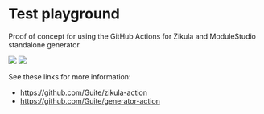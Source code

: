 # Test playground
Proof of concept for using the GitHub Actions for Zikula and ModuleStudio standalone generator.

[![](https://github.com/Guite/test-actions/workflows/Generate%20module/badge.svg)](actions?query=workflow%3A"Generate+module")
[![](https://github.com/Guite/test-actions/workflows/Test%20module/badge.svg)](actions?query=workflow%3A"Test+module")

See these links for more information:

- <https://github.com/Guite/zikula-action>
- <https://github.com/Guite/generator-action>
